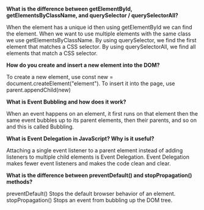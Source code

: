 **What is the difference between getElementById, getElementsByClassName, and querySelector / querySelectorAll?**

When the element has a unique id then using getElementById we can find the element.
When we want to use multiple elements with the same class we use getElementsByClassName.
By using querySelector, we find the first element that matches a CSS selector.
By using querySelectorAll, we find all elements that match a CSS selector.

**How do you create and insert a new element into the DOM?**

To create a new element, use const new = document.createElement("element").
To insert it into the page, use parent.appendChild(new)

**What is Event Bubbling and how does it work?**

When an event happens on an element, it first runs on that element then the same event bubbles up to its parent elements, then their parents, and so on and this is called Bubbling.

**What is Event Delegation in JavaScript? Why is it useful?**

Attaching a single event listener to a parent element instead of adding listeners to multiple child elements is Event Delegation. Event Delegation makes fewer event listeners and makes the code clean and clear.

**What is the difference between preventDefault() and stopPropagation() methods?**

preventDefault() Stops the default browser behavior of an element.
stopPropagation() Stops an event from bubbling up the DOM tree.

